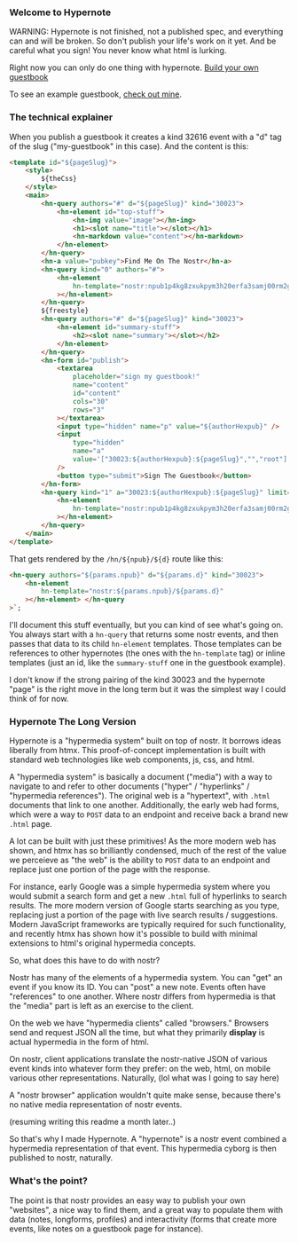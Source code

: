 ### Welcome to Hypernote

WARNING: Hypernote is not finished, not a published spec, and everything can and will be broken. So don't publish your life's work on it yet. And be careful what you sign! You never know what html is lurking.

Right now you can only do one thing with hypernote. [Build your own guestbook](https://www.hypernote.club/create.html)

To see an example guestbook, [check out mine](https://www.hypernote.club/hn/npub1p4kg8zxukpym3h20erfa3samj00rm2gt4q5wfuyu3tg0x3jg3gesvncxf8/my-guestbook).

### The technical explainer

When you publish a guestbook it creates a kind 32616 event with a "d" tag of the slug ("my-guestbook" in this case). And the content is this:

```html
<template id="${pageSlug}">
	<style>
		${theCss}
	</style>
	<main>
		<hn-query authors="#" d="${pageSlug}" kind="30023">
			<hn-element id="top-stuff">
				<hn-img value="image"></hn-img>
				<h1><slot name="title"></slot></h1>
				<hn-markdown value="content"></hn-markdown>
			</hn-element>
		</hn-query>
		<hn-a value="pubkey">Find Me On The Nostr</hn-a>
		<hn-query kind="0" authors="#">
			<hn-element
				hn-template="nostr:npub1p4kg8zxukpym3h20erfa3samj00rm2gt4q5wfuyu3tg0x3jg3gesvncxf8/profile-basic"
			></hn-element>
		</hn-query>
		${freestyle}
		<hn-query authors="#" d="${pageSlug}" kind="30023">
			<hn-element id="summary-stuff">
				<h2><slot name="summary"></slot></h2>
			</hn-element>
		</hn-query>
		<hn-form id="publish">
			<textarea
				placeholder="sign my guestbook!"
				name="content"
				id="content"
				cols="30"
				rows="3"
			></textarea>
			<input type="hidden" name="p" value="${authorHexpub}" />
			<input
				type="hidden"
				name="a"
				value='["30023:${authorHexpub}:${pageSlug}","","root"]'
			/>
			<button type="submit">Sign The Guestbook</button>
		</hn-form>
		<hn-query kind="1" a="30023:${authorHexpub}:${pageSlug}" limit="10">
			<hn-element
				hn-template="nostr:npub1p4kg8zxukpym3h20erfa3samj00rm2gt4q5wfuyu3tg0x3jg3gesvncxf8/note-basic"
			></hn-element>
		</hn-query>
	</main>
</template>
```

That gets rendered by the `/hn/${npub}/${d}` route like this:

```html
<hn-query authors="${params.npub}" d="${params.d}" kind="30023">
	<hn-element
		hn-template="nostr:${params.npub}/${params.d}"
	></hn-element> </hn-query
>`;
```

I'll document this stuff eventually, but you can kind of see what's going on. You always start with a `hn-query` that returns some nostr events, and then passes that data to its child `hn-element` templates. Those templates can be references to other hypernotes (the ones with the `hn-template` tag) or inline templates (just an id, like the `summary-stuff` one in the guestbook example).

I don't know if the strong pairing of the kind 30023 and the hypernote "page" is the right move in the long term but it was the simplest way I could think of for now.

### Hypernote The Long Version

Hypernote is a "hypermedia system" built on top of nostr. It borrows ideas liberally from htmx. This proof-of-concept implementation is built with standard web technologies like web components, js, css, and html.

A "hypermedia system" is basically a document ("media") with a way to navigate to and refer to other documents ("hyper" / "hyperlinks" / "hypermedia references"). The original web is a "hypertext", with `.html` documents that link to one another. Additionally, the early web had forms, which were a way to `POST` data to an endpoint and receive back a brand new `.html` page.

A lot can be built with just these primitives! As the more modern web has shown, and htmx has so brilliantly condensed, much of the rest of the value we perceieve as "the web" is the ability to `POST` data to an endpoint and replace just one portion of the page with the response.

For instance, early Google was a simple hypermedia system where you would submit a search form and get a new `.html` full of hyperlinks to search results. The more modern version of Google starts searching as you type, replacing just a portion of the page with live search results / suggestions. Modern JavaScript frameworks are typically required for such functionality, and recently htmx has shown how it's possible to build with minimal extensions to html's original hypermedia concepts.

So, what does this have to do with nostr?

Nostr has many of the elements of a hypermedia system. You can "get" an event if you know its ID. You can "post" a new note. Events often have "references" to one another. Where nostr differs from hypermedia is that the "media" part is left as an exercise to the client.

On the web we have "hypermedia clients" called "browsers." Browsers send and request JSON all the time, but what they primarily **display** is actual hypermedia in the form of html.

On nostr, client applications translate the nostr-native JSON of various event kinds into whatever form they prefer: on the web, html, on mobile various other representations. Naturally, (lol what was I going to say here)

A "nostr browser" application wouldn't quite make sense, because there's no native media representation of nostr events.

(resuming writing this readme a month later..)

So that's why I made Hypernote. A "hypernote" is a nostr event combined a hypermedia representation of that event. This hypermedia cyborg is then published to nostr, naturally.

### What's the point?

The point is that nostr provides an easy way to publish your own "websites", a nice way to find them, and a great way to populate them with data (notes, longforms, profiles) and interactivity (forms that create more events, like notes on a guestbook page for instance).
